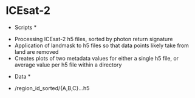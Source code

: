 # ICEsat-2

* Scripts *
- Processing ICEsat-2 h5 files, sorted by photon return signature
- Application of landmask to h5 files so that data points likely take from land are removed
- Creates plots of two metadata values for either a single h5 file, or average value per h5 file within a directory

* Data *
- /region_id_sorted/{A,B,C}...h5 
